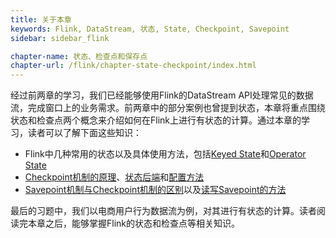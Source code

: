 ```yaml
---
title: 关于本章 
keywords: Flink, DataStream, 状态, State, Checkpoint, Savepoint
sidebar: sidebar_flink

chapter-name: 状态、检查点和保存点
chapter-url: /flink/chapter-state-checkpoint/index.html
---
```


经过前两章的学习，我们已经能够使用Flink的DataStream API处理常见的数据流，完成窗口上的业务需求。前两章中的部分案例也曾提到状态，本章将重点围绕状态和检查点两个概念来介绍如何在Flink上进行有状态的计算。通过本章的学习，读者可以了解下面这些知识：

* Flink中几种常用的状态以及具体使用方法，包括[Keyed State](./state.html#keyed-state的使用方法)和[Operator State](./state.html#operator-list-state的使用方法)
* [Checkpoint机制的原理](./checkpoint.html#flink分布式快照流程)、[状态后端](./checkpoint.html#flink分布式快照流程)和[配置方法](/checkpoint.html#checkpoint相关配置)
* [Savepoint机制与Checkpoint机制的区别](./savepoint.html#savepoint与checkpoint的区别)以及[读写Savepoint的方法](./savepoint.html#读写savepoint中的数据)

最后的习题中，我们以电商用户行为数据流为例，对其进行有状态的计算。读者阅读完本章之后，能够掌握Flink的状态和检查点等相关知识。
